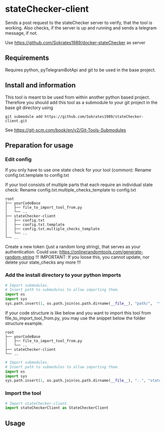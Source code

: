 # stateChecker-client
Sends a post request to the stateChecker server to verify, that the tool is working. Also checks, if the server is up and running and sends a telegram message, if not.

Use https://github.com/Sokrates1989/docker-stateChecker as server

## Requirements

Requires python, pyTelegramBotApi and git to be used in the base project.

## Install and information

This tool is meant to be used from within another python based project. 
Therefore you should add this tool as a submodule to your git project in the base git directory using 

```console
git submodule add https://github.com/Sokrates1989/stateChecker-client.git
```

See https://git-scm.com/book/en/v2/Git-Tools-Submodules

## Preparation for usage

### Edit config

If you only have to use one state check for your tool (common):
Rename config.txt.template to config.txt

If your tool consists of multiple parts that each require an individual state check:
Rename config.txt.multiple_checks_template to config.txt

```
root
├── yourCodeBase
│   ├── file_to_import_tool_from.py
│   └── ..
├── stateChecker-client
│   ├── config.txt
│   ├── config.txt.template
│   ├── config.txt.multiple_checks_template
│   └── ..
└── ..
```

Create a new token (just a random long string), that serves as your authentication.
Could use: https://onlinerandomtools.com/generate-random-string
!!! IMPORTANT: If you loose this, you cannot update, nor delete your state_checks any more !!!

### Add the install directory to your python imports 

```python
# Import submodules.
# Insert path to submodules to allow importing them.
import os
import sys
sys.path.insert(1, os.path.join(os.path.dirname(__file__), "path/",  "to/", "stateChecker-client"))
```

If your code structure is like below and you want to import this tool from file_to_import_tool_from.py, you may use the snippet below the folder structure example.

```
root
├── yourCodeBase
│   ├── file_to_import_tool_from.py
│   └── ..
├── stateChecker-client
└── ..
```

```python
# Import submodules.
# Insert path to submodules to allow importing them.
import os
import sys
sys.path.insert(1, os.path.join(os.path.dirname(__file__), "..", "stateChecker-client"))
```


### Import the tool 

```python
# Import stateChecker-client.
import stateCheckerClient as StateCheckerClient
```



## Usage
